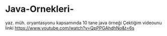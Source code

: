 # Java-Ornekleri-
yaz. müh. oryantasyonu kapsamında 10 tane java örneği
Çektiğim videounu linki 
https://www.youtube.com/watch?v=QpPPGAhdhNo&t=6s
